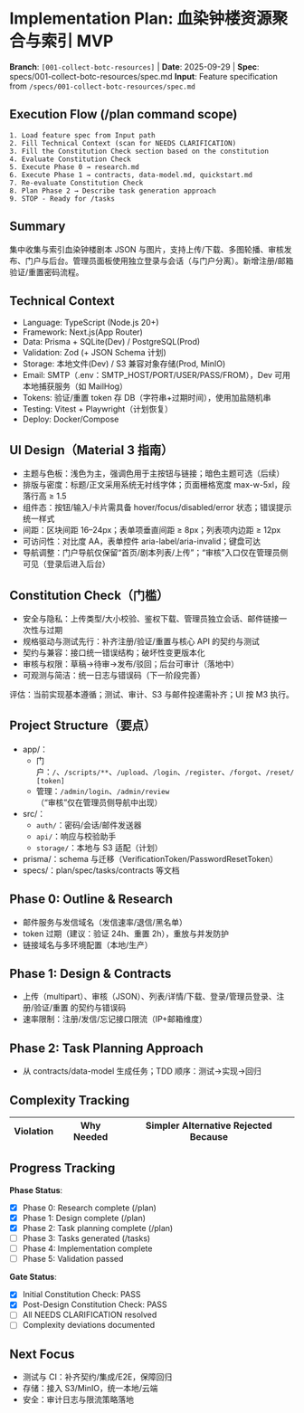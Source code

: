 # Implementation Plan: 血染钟楼资源聚合与索引 MVP

**Branch**: `[001-collect-botc-resources]` | **Date**: 2025-09-29 | **Spec**: specs/001-collect-botc-resources/spec.md
**Input**: Feature specification from `/specs/001-collect-botc-resources/spec.md`

## Execution Flow (/plan command scope)
```
1. Load feature spec from Input path
2. Fill Technical Context (scan for NEEDS CLARIFICATION)
3. Fill the Constitution Check section based on the constitution
4. Evaluate Constitution Check
5. Execute Phase 0 → research.md
6. Execute Phase 1 → contracts, data-model.md, quickstart.md
7. Re-evaluate Constitution Check
8. Plan Phase 2 → Describe task generation approach
9. STOP - Ready for /tasks
```

## Summary
集中收集与索引血染钟楼剧本 JSON 与图片，支持上传/下载、多图轮播、审核发布、门户与后台。管理员面板使用独立登录与会话（与门户分离）。新增注册/邮箱验证/重置密码流程。

## Technical Context
- Language: TypeScript (Node.js 20+)
- Framework: Next.js(App Router)
- Data: Prisma + SQLite(Dev) / PostgreSQL(Prod)
- Validation: Zod (+ JSON Schema 计划)
- Storage: 本地文件(Dev) / S3 兼容对象存储(Prod, MinIO)
- Email: SMTP（.env：SMTP_HOST/PORT/USER/PASS/FROM），Dev 可用本地捕获服务（如 MailHog）
- Tokens: 验证/重置 token 存 DB（字符串+过期时间），使用加盐随机串
- Testing: Vitest + Playwright（计划恢复）
- Deploy: Docker/Compose

## UI Design（Material 3 指南）
- 主题与色板：浅色为主，强调色用于主按钮与链接；暗色主题可选（后续）
- 排版与密度：标题/正文采用系统无衬线字体；页面栅格宽度 max-w-5xl，段落行高 ≥ 1.5
- 组件态：按钮/输入/卡片需具备 hover/focus/disabled/error 状态；错误提示统一样式
- 间距：区块间距 16–24px；表单项垂直间距 ≥ 8px；列表项内边距 ≥ 12px
- 可访问性：对比度 AA，表单控件 aria-label/aria-invalid；键盘可达
- 导航调整：门户导航仅保留“首页/剧本列表/上传”；“审核”入口仅在管理员侧可见（登录后进入后台）

## Constitution Check（门槛）
- 安全与隐私：上传类型/大小校验、鉴权下载、管理员独立会话、邮件链接一次性与过期
- 规格驱动与测试先行：补齐注册/验证/重置与核心 API 的契约与测试
- 契约与兼容：接口统一错误结构；破坏性变更版本化
- 审核与权限：草稿→待审→发布/驳回；后台可审计（落地中）
- 可观测与简洁：统一日志与错误码（下一阶段完善）

评估：当前实现基本遵循；测试、审计、S3 与邮件投递需补齐；UI 按 M3 执行。

## Project Structure（要点）
- app/：
  - 门户：`/`、`/scripts/**`、`/upload`、`/login`、`/register`、`/forgot`、`/reset/[token]`
  - 管理：`/admin/login`、`/admin/review`（“审核”仅在管理员侧导航中出现）
- src/：
  - `auth/`：密码/会话/邮件发送器
  - `api/`：响应与校验助手
  - `storage/`：本地与 S3 适配（计划）
- prisma/：schema 与迁移（VerificationToken/PasswordResetToken）
- specs/：plan/spec/tasks/contracts 等文档

## Phase 0: Outline & Research
- 邮件服务与发信域名（发信速率/退信/黑名单）
- token 过期（建议：验证 24h、重置 2h），重放与并发防护
- 链接域名与多环境配置（本地/生产）

## Phase 1: Design & Contracts
- 上传（multipart）、审核（JSON）、列表/详情/下载、登录/管理员登录、注册/验证/重置 的契约与错误码
- 速率限制：注册/发信/忘记接口限流（IP+邮箱维度）

## Phase 2: Task Planning Approach
- 从 contracts/data-model 生成任务；TDD 顺序：测试→实现→回归

## Complexity Tracking
| Violation | Why Needed | Simpler Alternative Rejected Because |
|-----------|------------|-------------------------------------|

## Progress Tracking
**Phase Status**:
- [x] Phase 0: Research complete (/plan)
- [x] Phase 1: Design complete (/plan)
- [x] Phase 2: Task planning complete (/plan)
- [ ] Phase 3: Tasks generated (/tasks)
- [ ] Phase 4: Implementation complete
- [ ] Phase 5: Validation passed

**Gate Status**:
- [x] Initial Constitution Check: PASS
- [x] Post-Design Constitution Check: PASS
- [ ] All NEEDS CLARIFICATION resolved
- [ ] Complexity deviations documented

## Next Focus
- 测试与 CI：补齐契约/集成/E2E，保障回归
- 存储：接入 S3/MinIO，统一本地/云端
- 安全：审计日志与限流策略落地
